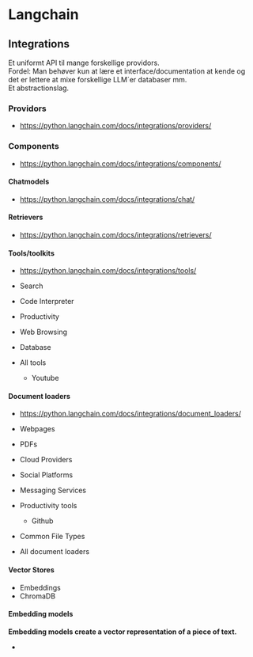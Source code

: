 # Langchain

## Integrations

Et uniformt API til mange forskellige providors.      
Fordel: Man behøver kun at lære et interface/documentation at kende og det er lettere at mixe forskellige LLM´er databaser mm.     
Et abstractionslag.

### Providors
* https://python.langchain.com/docs/integrations/providers/

### Components
* https://python.langchain.com/docs/integrations/components/

#### Chatmodels
* https://python.langchain.com/docs/integrations/chat/  

#### Retrievers
* https://python.langchain.com/docs/integrations/retrievers/

#### Tools/toolkits
* https://python.langchain.com/docs/integrations/tools/

* Search
* Code Interpreter
* Productivity
* Web Browsing
* Database
* All tools
    * Youtube

#### Document loaders
* https://python.langchain.com/docs/integrations/document_loaders/

* Webpages
* PDFs
* Cloud Providers
* Social Platforms
* Messaging Services
* Productivity tools
    * Github
* Common File Types
* All document loaders

#### Vector Stores
* Embeddings
* ChromaDB

#### Embedding models
**Embedding models create a vector representation of a piece of text.**

*
